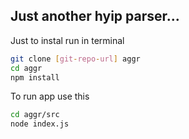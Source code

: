 Just another hyip parser...
----------------------------

Just to instal run in terminal

```sh
git clone [git-repo-url] aggr
cd aggr
npm install
```

To run app use this

```sh
cd aggr/src
node index.js
```
